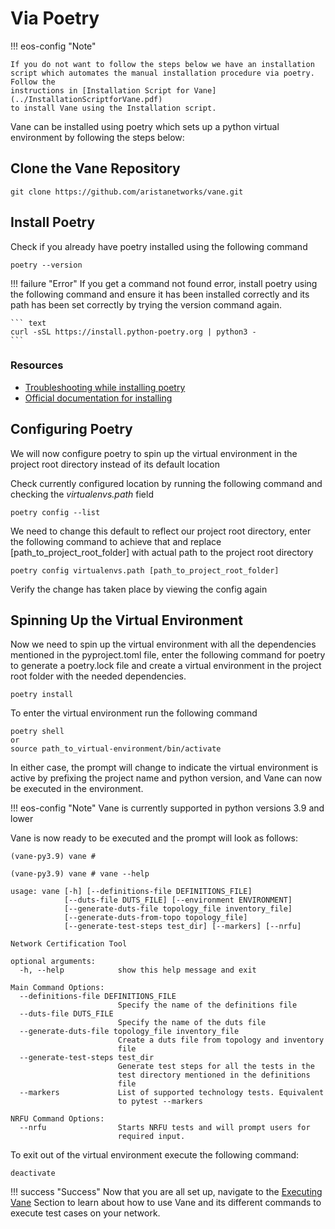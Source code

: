 # Via Poetry

!!! eos-config "Note"

    If you do not want to follow the steps below we have an installation
    script which automates the manual installation procedure via poetry. Follow the
    instructions in [Installation Script for Vane](../InstallationScriptforVane.pdf)
    to install Vane using the Installation script.

Vane can be installed using poetry which sets up a python virtual
environment by following the steps below:

## Clone the Vane Repository

``` text
git clone https://github.com/aristanetworks/vane.git
```

## Install Poetry

Check if you already have poetry installed using the following command

``` text
poetry --version
```

!!! failure "Error"
    If you get a command not found error, install poetry using the
    following command and ensure it has been installed correctly and
    its path has been set correctly by trying the version command again.

    ``` text
    curl -sSL https://install.python-poetry.org | python3 -
    ```

### Resources

- [Troubleshooting while installing poetry](https://stackoverflow.com/questions/70003829/poetry-installed-but-poetry-command-not-found)
- [Official documentation for installing](https://python-poetry.org/docs/#installing-with-the-official-installer)

## Configuring Poetry

We will now configure poetry to spin up the virtual environment
in the project root directory instead of its default location

Check currently configured location by running the following
command and checking the *virtualenvs.path* field

``` text
poetry config --list
```

We need to change this default to reflect our project root directory,
enter the following command to achieve that and replace [path_to_project_root_folder]
with actual path to the project root directory

``` text
poetry config virtualenvs.path [path_to_project_root_folder]
```

Verify the change has taken place by viewing the config again

## Spinning Up the Virtual Environment

Now we need to spin up the virtual environment with all the dependencies
mentioned in the pyproject.toml file, enter the following command for poetry
to generate a poetry.lock file and create a virtual environment in the project
root folder with the needed dependencies.

``` text
poetry install
```

To enter the virtual environment run the following command

``` text
poetry shell 
or
source path_to_virtual-environment/bin/activate
```

In either case, the prompt will change to indicate the virtual
environment is active by prefixing the project name and python version,
and Vane can now be executed in the environment.

!!! eos-config "Note"
    Vane is currently supported in python versions 3.9 and lower

Vane is now ready to be executed and the prompt will look as follows:

``` text
(vane-py3.9) vane #
```

``` text
(vane-py3.9) vane # vane --help

usage: vane [-h] [--definitions-file DEFINITIONS_FILE]
            [--duts-file DUTS_FILE] [--environment ENVIRONMENT]
            [--generate-duts-file topology_file inventory_file]
            [--generate-duts-from-topo topology_file]
            [--generate-test-steps test_dir] [--markers] [--nrfu]

Network Certification Tool

optional arguments:
  -h, --help            show this help message and exit

Main Command Options:
  --definitions-file DEFINITIONS_FILE
                        Specify the name of the definitions file
  --duts-file DUTS_FILE
                        Specify the name of the duts file
  --generate-duts-file topology_file inventory_file
                        Create a duts file from topology and inventory
                        file
  --generate-test-steps test_dir
                        Generate test steps for all the tests in the
                        test directory mentioned in the definitions
                        file
  --markers             List of supported technology tests. Equivalent
                        to pytest --markers

NRFU Command Options:
  --nrfu                Starts NRFU tests and will prompt users for
                        required input.
```

To exit out of the virtual environment execute the following command:

``` text
deactivate
```

!!! success "Success"
    Now that you are all set up, navigate to the
    [Executing Vane](../executing_vane/executing_vane.md) Section
    to learn about how to use Vane and its different commands to
    execute test cases on your network.
